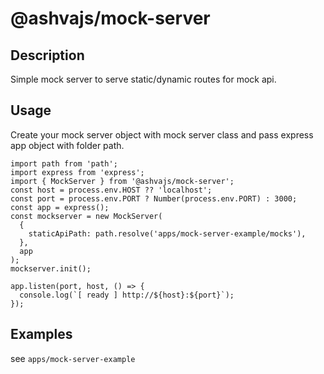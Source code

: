 # @ashvajs/mock-server

## Description
Simple mock server to serve static/dynamic routes for mock api.


## Usage

Create your mock server object with mock server class and pass express app object with folder path.

```
import path from 'path';
import express from 'express';
import { MockServer } from '@ashvajs/mock-server';
const host = process.env.HOST ?? 'localhost';
const port = process.env.PORT ? Number(process.env.PORT) : 3000;
const app = express();
const mockserver = new MockServer(
  {
    staticApiPath: path.resolve('apps/mock-server-example/mocks'),
  },
  app
);
mockserver.init();

app.listen(port, host, () => {
  console.log(`[ ready ] http://${host}:${port}`);
});

```


## Examples
see `apps/mock-server-example`